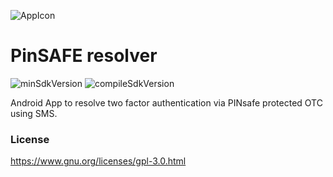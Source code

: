 ![AppIcon](../master/app/src/main/res/mipmap-xxhdpi/ic_launcher.png) 

# PinSAFE resolver

![minSdkVersion](https://img.shields.io/badge/minSdkVersion-19-yellow.svg?style=true)
![compileSdkVersion](https://img.shields.io/badge/compileSdkVersion-25-green.svg?style=true)

Android App to resolve two factor authentication via PINsafe protected OTC using SMS.

### License

https://www.gnu.org/licenses/gpl-3.0.html
	
